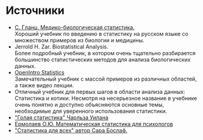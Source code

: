 # Источники

+ [С. Гланц. Медико-биологическая статистика.](http://medstatistic.ru/articles/glantz.pdf)  
Хороший учебник по введению в статистику на русском языке со множеством примеров из биологии и медицины.  
+ Jerrold H. Zar.  Biostatistical Analysis.  
Более подробный учебник, в котором очень тщательно разбирается большинство статистических методов для анализа биологических данных.  
+ [OpenIntro Statistics](https://www.openintro.org/stat/textbook.php)  
Замечательный учебник с массой примеров из различных областей, а также видео лекции.  
+ Отличный учебник для первых шагов в области анализа данных: Статистика и котики. Несмотря на несерьезное название в учебнике очень понятно и доступно объясняются основные темы, необходимые для уверенного использования статистики.﻿  
+ ["Голая статистика" Чарльза Уилана](http://www.labirint.ru/books/520772/?p=20811)  
+ [Ермолаев О.Ю. Математическая статистика для психологов](http://ich.tsu.ru/~ptara/course/stat-psih/ermolaev.pdf﻿)  
+ ["Статистика для всех" автор Сара Бослаф.](https://www.ozon.ru/context/detail/id/28953564/﻿)  

